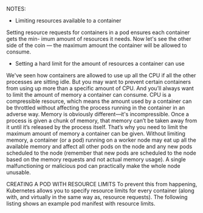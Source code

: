 NOTES:

* Limiting resources available to a container

Setting resource requests for containers in a pod ensures each container gets the min- imum amount of resources it needs. Now let's see the other side of the coin — the maximum amount the container will be allowed to consume.

* Setting a hard limit for the amount of resources a container can use

We've seen how containers are allowed to use up all the CPU if all the other processes are sitting idle. But you may want to prevent certain containers from using up more than a specific amount of CPU. And you’ll always want to limit the amount of memory a container can consume.
CPU is a compressible resource, which means the amount used by a container can be throttled without affecting the process running in the container in an adverse way. Memory is obviously different—it's incompressible. Once a process is given a chunk of memory, that memory can’t be taken away from it until it’s released by the process itself. That’s why you need to limit the maximum amount of memory a container can be given.
Without limiting memory, a container (or a pod) running on a worker node may eat up all the available memory and affect all other pods on the node and any new pods scheduled to the node (remember that new pods are scheduled to the node based on the memory requests and not actual memory usage). A single malfunctioning or malicious pod can practically make the whole node unusable.

CREATING A POD WITH RESOURCE LIMITS
To prevent this from happening, Kubernetes allows you to specify resource limits for every container (along with, and virtually in the same way as, resource requests). The following listing shows an example pod manifest with resource limits.

